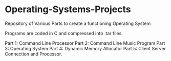 # Operating-Systems-Projects
Repository of Various Parts to create a functioning Operating System 

Programs are coded in C and compressed into .tar files.

Part 1: Command Line Processor
Part 2: Command Line Music Program 
Part 3: Operating System
Part 4: Dynamic Memory Allocator
Part 5: Client Server Connection and Processor.
